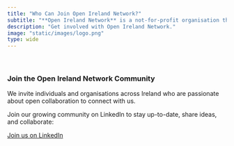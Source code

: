 ```yaml
---
title: "Who Can Join Open Ireland Network?"
subtitle: "**Open Ireland Network** is a not-for-profit organisation that supports the growing community of organisations and individuals across the island of Ireland who are passionate about all things open. If you're working with or curious about Open Source Software, Hardware, Data, Research, or Government—we’d love to connect with you."
description: "Get involved with Open Ireland Network."
image: "static/images/logo.png"
type: wide
---
```

<section class="section" style="padding-top: 20px; padding-bottom: 20px;">
  <div class="container">
    <div class="row align-items-center">
    </div>
    <div class="col-md-6">
      <div class="bg-white p-4">
        <h3>Join the Open Ireland Network Community</h3>
        <p>We invite individuals and organisations across Ireland who are passionate about open collaboration to connect with us.</p>
        <p>Join our growing community on LinkedIn to stay up-to-date, share ideas, and collaborate:</p>
        <a class="btn btn-primary" href="https://www.linkedin.com/company/open-ireland-network" target="_blank">Join us on LinkedIn</a>
      </div>
    </div>
  </div>
</section>